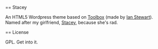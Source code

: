 == Stacey

An HTML5 Wordpress theme based on [Toolbox](http://themeshaper.com/toolbox-html5-starter-theme/) (made by [Ian Stewart](http://twitter.com/iandstewart)). Named after my girlfriend, [Stacey](http://twitter.com/staceyxvx), because she's rad.

== License

GPL. Get into it.

